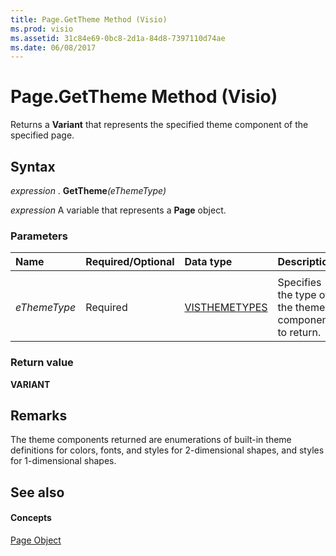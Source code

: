 ```yaml
---
title: Page.GetTheme Method (Visio)
ms.prod: visio
ms.assetid: 31c84e69-0bc8-2d1a-84d8-7397110d74ae
ms.date: 06/08/2017
---
```



# Page.GetTheme Method (Visio)

Returns a **Variant** that represents the specified theme component of the specified page.


## Syntax

 _expression_ . **GetTheme**_(eThemeType)_

 _expression_ A variable that represents a **Page** object.


### Parameters



|**Name**|**Required/Optional**|**Data type**|**Description**|
|:-----|:-----|:-----|:-----|
|||||
| _eThemeType_|Required|[VISTHEMETYPES](visthemetypes-enumeration-visio.md)|Specifies the type of the theme component to return.|

### Return value

 **VARIANT**


## Remarks

The theme components returned are enumerations of built-in theme definitions for colors, fonts, and styles for 2-dimensional shapes, and styles for 1-dimensional shapes.


## See also


#### Concepts


[Page Object](page-object-visio.md)

